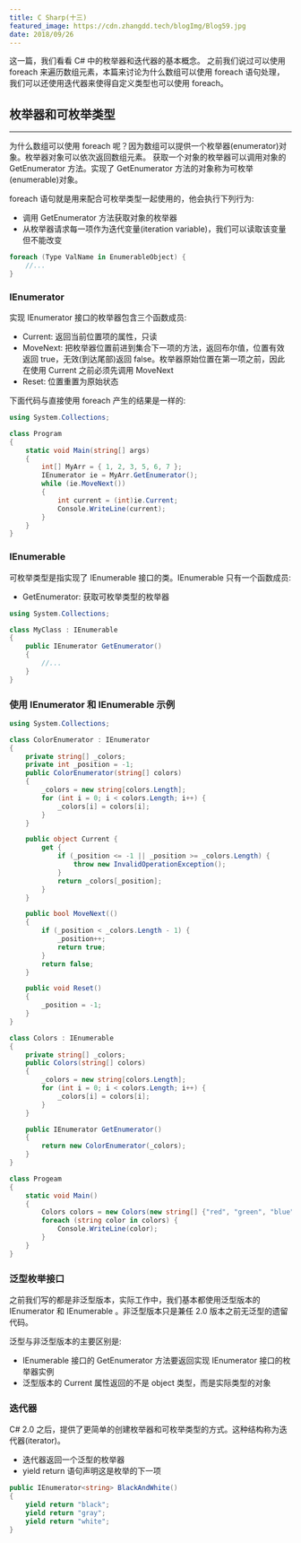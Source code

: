 ```yaml
---
title: C Sharp(十三)
featured_image: https://cdn.zhangdd.tech/blogImg/Blog59.jpg
date: 2018/09/26
---
```


这一篇，我们看看 C# 中的枚举器和迭代器的基本概念。
之前我们说过可以使用 foreach 来遍历数组元素，本篇来讨论为什么数组可以使用 foreach 语句处理，我们可以还使用迭代器来使得自定义类型也可以使用 foreach。

## 枚举器和可枚举类型
***  
为什么数组可以使用 foreach 呢？因为数组可以提供一个枚举器(enumerator)对象。枚举器对象可以依次返回数组元素。
获取一个对象的枚举器可以调用对象的 GetEnumerator 方法。实现了 GetEnumerator 方法的对象称为可枚举(enumerable)对象。

foreach 语句就是用来配合可枚举类型一起使用的，他会执行下列行为: 
- 调用 GetEnumerator 方法获取对象的枚举器
- 从枚举器请求每一项作为迭代变量(iteration variable)，我们可以读取该变量但不能改变

``` csharp
foreach (Type ValName in EnumerableObject) {
    //...
}
```

### IEnumerator 
实现 IEnumerator 接口的枚举器包含三个函数成员: 
- Current: 返回当前位置项的属性，只读
- MoveNext: 把枚举器位置前进到集合下一项的方法，返回布尔值，位置有效返回 true，无效(到达尾部)返回 false。枚举器原始位置在第一项之前，因此在使用 Current 之前必须先调用 MoveNext
- Reset: 位置重置为原始状态

下面代码与直接使用 foreach 产生的结果是一样的: 
``` csharp
using System.Collections;

class Program
{
    static void Main(string[] args)
    {
        int[] MyArr = { 1, 2, 3, 5, 6, 7 };
        IEnumerator ie = MyArr.GetEnumerator();
        while (ie.MoveNext())
        {
            int current = (int)ie.Current;
            Console.WriteLine(current);
        }
    }
}
```

### IEnumerable
可枚举类型是指实现了 IEnumerable 接口的类。IEnumerable 只有一个函数成员: 
- GetEnumerator: 获取可枚举类型的枚举器

``` csharp
using System.Collections;

class MyClass : IEnumerable
{
    public IEnumerator GetEnumerator()
    {
        //...
    }
}
```

### 使用 IEnumerator 和 IEnumerable 示例
``` csharp
using System.Collections;

class ColorEnumerator : IEnumerator
{
    private string[] _colors;
    private int _position = -1;
    public ColorEnumerator(string[] colors)
    {
        _colors = new string[colors.Length];
        for (int i = 0; i < colors.Length; i++) {
            _colors[i] = colors[i];
        }
    }

    public object Current {
        get {
            if (_position <= -1 || _position >= _colors.Length) {
                throw new InvalidOperationException();
            }
            return _colors[_position];
        }
    }

    public bool MoveNext(()
    {
        if (_position < _colors.Length - 1) {
            _position++;
            return true;
        }
        return false;
    }

    public void Reset() 
    {
        _position = -1;
    }
}

class Colors : IEnumerable
{
    private string[] _colors;
    public Colors(string[] colors)
    {
        _colors = new string[colors.Length];
        for (int i = 0; i < colors.Length; i++) {
            _colors[i] = colors[i];
        }
    }

    public IEnumerator GetEnumerator()
    {
        return new ColorEnumerator(_colors);
    }
}

class Progeam
{
    static void Main()
    {
        Colors colors = new Colors(new string[] {"red", "green", "blue", "yellow"});
        foreach (string color in colors) {
            Console.WriteLine(color);
        }
    }
}
```

### 泛型枚举接口
之前我们写的都是非泛型版本，实际工作中，我们基本都使用泛型版本的 IEnumerator<T> 和 IEnumerable<T> 。非泛型版本只是兼任 2.0 版本之前无泛型的遗留代码。

泛型与非泛型版本的主要区别是: 
- IEnumerable<T> 接口的 GetEnumerator 方法要返回实现 IEnumerator<T> 接口的枚举器实例
- 泛型版本的 Current 属性返回的不是 object 类型，而是实际类型的对象

### 迭代器
C# 2.0 之后，提供了更简单的创建枚举器和可枚举类型的方式。这种结构称为迭代器(iterator)。
- 迭代器返回一个泛型的枚举器
- yield return 语句声明这是枚举的下一项

``` csharp
public IEnumerator<string> BlackAndWhite()
{
    yield return "black";
    yield return "gray";
    yield return "white";
}
```